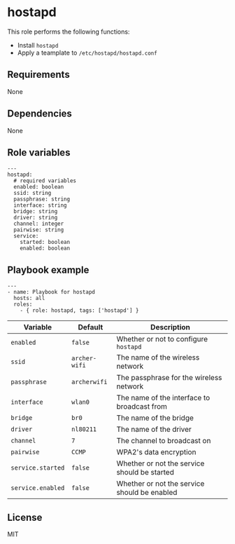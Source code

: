 # hostapd

This role performs the following functions:

- Install `hostapd`
- Apply a teamplate to `/etc/hostapd/hostapd.conf`

## Requirements

None

## Dependencies

None

## Role variables

```
---
hostapd:
  # required variables
  enabled: boolean
  ssid: string
  passphrase: string
  interface: string
  bridge: string
  driver: string
  channel: integer
  pairwise: string
  service:
    started: boolean
    enabled: boolean
```

## Playbook example

```
---
- name: Playbook for hostapd
  hosts: all
  roles:
    - { role: hostapd, tags: ['hostapd'] }
```

| Variable     | Default       | Description                                  |
| ------------ | ------------- | -------------------------------------------- |
| `enabled`         | `false`       | Whether or not to configure `hostapd`        |
| `ssid`            | `archer-wifi` | The name of the wireless network             |
| `passphrase`      | `archerwifi`  | The passphrase for the wireless network      |
| `interface`       | `wlan0`       | The name of the interface to broadcast from  |
| `bridge`          | `br0`         | The name of the bridge                       |
| `driver`          | `nl80211`     | The name of the driver                       |
| `channel`         | `7`           | The channel to broadcast on                  |
| `pairwise`        | `CCMP`        | WPA2's data encryption                       |
| `service.started` | `false`       | Whether or not the service should be started |
| `service.enabled` | `false`       | Whether or not the service should be enabled |

## License

MIT
